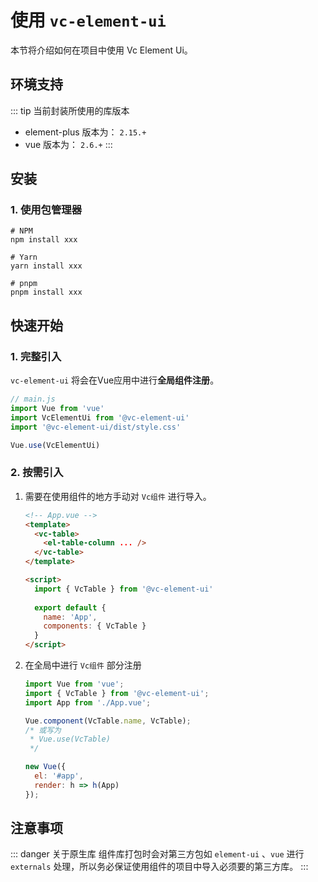 # 使用 `vc-element-ui`

本节将介绍如何在项目中使用 Vc Element Ui。

## 环境支持
::: tip 当前封装所使用的库版本
- element-plus 版本为： `2.15.+`
- vue 版本为： `2.6.+`
  :::

## 安装

### 1. 使用包管理器
```shell
# NPM
npm install xxx

# Yarn
yarn install xxx

# pnpm
pnpm install xxx
```

## 快速开始
### 1. 完整引入
`vc-element-ui` 将会在Vue应用中进行**全局组件注册**。

```js
// main.js
import Vue from 'vue'
import VcElementUi from '@vc-element-ui'
import '@vc-element-ui/dist/style.css'

Vue.use(VcElementUi)
```

### 2. 按需引入
1. 需要在使用组件的地方手动对 `Vc组件` 进行导入。
    ```html
    <!-- App.vue -->
    <template>
      <vc-table>
        <el-table-column ... />
      </vc-table>
    </template>
    
    <script>
      import { VcTable } from '@vc-element-ui'
      
      export default {
        name: 'App',
        components: { VcTable }
      }
    </script>
    ```
   
2. 在全局中进行 `Vc组件` 部分注册
    ```js
    import Vue from 'vue';
    import { VcTable } from '@vc-element-ui';
    import App from './App.vue';
    
    Vue.component(VcTable.name, VcTable);
    /* 或写为
     * Vue.use(VcTable)
     */
    
    new Vue({
      el: '#app',
      render: h => h(App)
    });
    ```

## 注意事项
::: danger 关于原生库
组件库打包时会对第三方包如 `element-ui` 、`vue` 进行 `externals` 处理，所以务必保证使用组件的项目中导入必须要的第三方库。
:::
